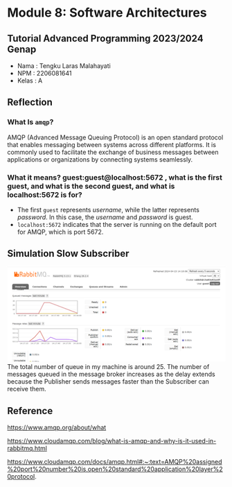 # Module 8: Software Architectures
## Tutorial Advanced Programming 2023/2024 Genap

* Nama  : Tengku Laras Malahayati
* NPM   : 2206081641
* Kelas : A

## Reflection
### What Is `amqp`?
AMQP (Advanced Message Queuing Protocol) is an open standard protocol that enables messaging between systems across different platforms. It is commonly used to facilitate the exchange of business messages between applications or organizations by connecting systems seamlessly.

### What it means? guest:guest@localhost:5672 , what is the first guest, and what is the second guest, and what is localhost:5672 is for?

* The first `guest` represents *username*, while the latter represents *password*. In this case, the *username* and *password* is guest. 
* `localhost:5672` indicates that the server is running on the default port for AMQP, which is port 5672.

## Simulation Slow Subscriber
![Simulation Slow Subscriber](image/simulation-slow-subscriber.png)
The total number of queue in my machine is around 25. The number of messages queued in the message broker increases as the delay extends because the Publisher sends messages faster than the Subscriber can receive them.

## Reference

https://www.amqp.org/about/what

https://www.cloudamqp.com/blog/what-is-amqp-and-why-is-it-used-in-rabbitmq.html

https://www.cloudamqp.com/docs/amqp.html#:~:text=AMQP%20assigned%20port%20number%20is,open%20standard%20application%20layer%20protocol.